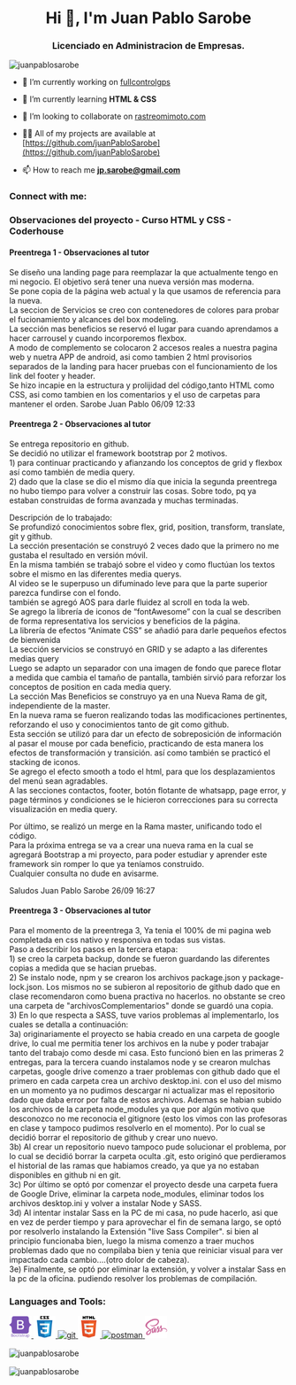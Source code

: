 <h1 align="center">Hi 👋, I'm Juan Pablo Sarobe</h1>
<h3 align="center">Licenciado en Administracion de Empresas.</h3>

<p align="left"> <img src="https://komarev.com/ghpvc/?username=juanpablosarobe&label=Profile%20views&color=0e75b6&style=flat" alt="juanpablosarobe" /> </p>

- 🔭 I’m currently working on [fullcontrolgps](www.fullcontrolgps.com.ar)

- 🌱 I’m currently learning **HTML & CSS**

- 👯 I’m looking to collaborate on [rastreomimoto.com](www.rastreomimoto.com)

- 👨‍💻 All of my projects are available at [https://github.com/juanPabloSarobe](https://github.com/juanPabloSarobe)

- 📫 How to reach me **jp.sarobe@gmail.com**

<h3 align="left">Connect with me:</h3>
<p align="left">
</p>
<h3 align="left">Observaciones del proyecto - Curso HTML y CSS - Coderhouse</h3>
<h4 align="left">Preentrega 1 - Observaciones al tutor</h4>
<p align="left">Se diseño una landing page para reemplazar la que actualmente tengo en mi negocio. El objetivo será tener una nueva versión mas moderna. <br>Se pone copia de la página web actual y la que usamos de referencia para la nueva.<br>
La seccion de Servicios se creo con contenedores de colores para probar el fucionamiento y alcances del box modeling.<br>
La sección mas beneficios se reservó el lugar para cuando aprendamos a hacer carrousel y cuando incorporemos flexbox.<br>
A modo de complemento se colocaron 2 accesos reales a nuestra pagina web y nuetra APP de android, asi como tambien 2 html provisorios separados de la landing para hacer pruebas con el funcionamiento de los link del footer y header.<br>
Se hizo incapie en la estructura y prolijidad del código,tanto HTML como CSS, asi como tambien en los comentarios y el uso de carpetas para mantener el orden.
Sarobe Juan Pablo
06/09 12:33
</p>
<h4 align="left">Preentrega 2 - Observaciones al tutor</h4>
<p align="left">Se entrega repositorio en github.<br>
Se decidió no utilizar el framework bootstrap por 2 motivos.<br>
1) para continuar practicando y afianzando los conceptos de grid y flexbox así como también de media query.<br>
2) dado que la clase se dio el mismo día que inicia la segunda preentrega no hubo tiempo para volver a construir las cosas. Sobre todo, pq ya estaban construidas de forma avanzada y muchas terminadas.<br>

Descripción de lo trabajado:<br>
Se profundizó conocimientos sobre flex, grid, position, transform, translate, git y github.<br>
La sección presentación se construyó 2 veces dado que la primero no me gustaba el resultado en versión móvil.<br>
En la misma también se trabajó sobre el video y como fluctúan los textos sobre el mismo en las diferentes media querys.<br>
Al video se le superpuso un difuminado leve para que la parte superior parezca fundirse con el fondo.<br>
también se agregó AOS para darle fluidez al scroll en toda la web.<br>
Se agrego la librería de iconos de “fontAwesome” con la cual se describen de forma representativa los servicios y beneficios de la página.<br>
La librería de efectos “Animate CSS” se añadió para darle pequeños efectos de bienvenida<br>
La sección servicios se construyó en GRID y se adapto a las diferentes medias query<br>
Luego se adapto un separador con una imagen de fondo que parece flotar a medida que cambia el tamaño de pantalla, también sirvió para reforzar los conceptos de position en cada media query.<br>
La sección Mas Beneficios se construyo ya en una Nueva Rama de git, independiente de la master.<br>
En la nueva rama se fueron realizando todas las modificaciones pertinentes, reforzando el uso y conocimientos tanto de git como github.<br>
Esta sección se utilizó para dar un efecto de sobreposición de información al pasar el mouse por cada beneficio, practicando de esta manera los efectos de transformación y transición. así como también se practicó el stacking de iconos.<br>
Se agrego el efecto smooth a todo el html, para que los desplazamientos del menú sean agradables.<br>
A las secciones contactos, footer, botón flotante de whatsapp, page error, y page términos y condiciones se le hicieron correcciones para su correcta visualización en media query.<br>

Por último, se realizó un merge en la Rama master, unificando todo el código.<br>
Para la próxima entrega se va a crear una nueva rama en la cual se agregará Bootstrap a mi proyecto, para poder estudiar y aprender este framework sin romper lo que ya teníamos construido.<br>
Cualquier consulta no dude en avisarme.<br>

Saludos
Juan Pablo Sarobe
26/09 16:27
</p>
<h4 align="left">Preentrega 3 - Observaciones al tutor</h4>

<p align="left">Para el momento de la preentrega 3, Ya tenia el 100% de mi pagina web completada en css nativo y responsiva en todas sus vistas.<br>
Paso a describir los pasos en la tercera etapa:<br>
1) se creo la carpeta backup, donde se fueron guardando las diferentes copias a medida que se hacian pruebas.<br>
2) Se instalo node, npm y se crearon los archivos package.json y package-lock.json. Los mismos no se subieron al repositorio de github dado que en clase recomendaron como buena practiva no hacerlos. no obstante se creo una carpeta de "archivosComplementarios" donde se guardó una copia.<br>
3) En lo que respecta a SASS, tuve varios problemas al implementarlo, los cuales se detalla a continuación:<br>
3a) originariamente el proyecto se habia creado en una carpeta de google drive, lo cual me permitia tener los archivos en la nube y poder trabajar tanto del trabajo como desde mi casa. Esto funcionó bien en las primeras 2 entregas, para la tercera cuando instalamos node y se crearon mulchas carpetas, google drive comenzo a traer problemas con github dado que el primero en cada carpeta crea un archivo desktop.ini. con el uso del mismo en un momento ya no pudimos descargar ni actualizar mas el repositorio dado que daba error por falta de estos archivos. Ademas se habian subido los archivos de la carpeta node_modules ya que por algún motivo que desconozco no me reconocia el gitignore (esto los vimos con las profesoras en clase y tampoco pudimos resolverlo en el momento). Por lo cual se decidió borrar el repositorio de github y crear uno nuevo.<br>
3b) Al crear un repositorio nuevo tampoco pude solucionar el problema, por lo cual se decidió borrar la carpeta oculta .git, esto originó que perdieramos el historial de las ramas que habiamos creado, ya que ya no estaban disponibles en github ni en git.<br>
3c) Por último se optó por comenzar el proyecto desde una carpeta fuera de Google Drive, eliminar la carpeta node_modules, eliminar todos los archivos desktop.ini y volver a instalar Node y SASS.<br>
3d) Al intentar instalar Sass en la PC de mi casa, no pude hacerlo, asi que en vez de perder tiempo y para aprovechar el fin de semana largo, se optó por resolverlo instalando la Extensión "live Sass Compiler". si bien al principio funcionaba bien, luego la misma comenzo a traer muchos problemas dado que no compilaba bien y tenia que reiniciar visual para ver impactado cada cambio....(otro dolor de cabeza).<br>
3e) Finalmente, se optó por eliminar la extensión, y volver a instalar Sass en la pc de la oficina. pudiendo resolver los problemas de compilación. 

</p>

<h3 align="left">Languages and Tools:</h3>
<p align="left"> <a href="https://getbootstrap.com" target="_blank" rel="noreferrer"> <img src="https://raw.githubusercontent.com/devicons/devicon/master/icons/bootstrap/bootstrap-plain-wordmark.svg" alt="bootstrap" width="40" height="40"/> </a> <a href="https://www.w3schools.com/css/" target="_blank" rel="noreferrer"> <img src="https://raw.githubusercontent.com/devicons/devicon/master/icons/css3/css3-original-wordmark.svg" alt="css3" width="40" height="40"/> </a> <a href="https://git-scm.com/" target="_blank" rel="noreferrer"> <img src="https://www.vectorlogo.zone/logos/git-scm/git-scm-icon.svg" alt="git" width="40" height="40"/> </a> <a href="https://www.w3.org/html/" target="_blank" rel="noreferrer"> <img src="https://raw.githubusercontent.com/devicons/devicon/master/icons/html5/html5-original-wordmark.svg" alt="html5" width="40" height="40"/> </a> <a href="https://postman.com" target="_blank" rel="noreferrer"> <img src="https://www.vectorlogo.zone/logos/getpostman/getpostman-icon.svg" alt="postman" width="40" height="40"/> </a> <a href="https://sass-lang.com" target="_blank" rel="noreferrer"> <img src="https://raw.githubusercontent.com/devicons/devicon/master/icons/sass/sass-original.svg" alt="sass" width="40" height="40"/> </a> </p>

<p><img align="center" src="https://github-readme-stats.vercel.app/api/top-langs?username=juanpablosarobe&show_icons=true&locale=en&layout=compact" alt="juanpablosarobe" /></p>

<p><img align="center" src="https://github-readme-streak-stats.herokuapp.com/?user=juanpablosarobe&" alt="juanpablosarobe" /></p>

